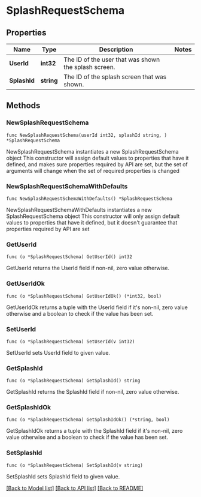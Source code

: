 # SplashRequestSchema

## Properties

Name | Type | Description | Notes
------------ | ------------- | ------------- | -------------
**UserId** | **int32** | The ID of the user that was shown the splash screen. | 
**SplashId** | **string** | The ID of the splash screen that was shown. | 

## Methods

### NewSplashRequestSchema

`func NewSplashRequestSchema(userId int32, splashId string, ) *SplashRequestSchema`

NewSplashRequestSchema instantiates a new SplashRequestSchema object
This constructor will assign default values to properties that have it defined,
and makes sure properties required by API are set, but the set of arguments
will change when the set of required properties is changed

### NewSplashRequestSchemaWithDefaults

`func NewSplashRequestSchemaWithDefaults() *SplashRequestSchema`

NewSplashRequestSchemaWithDefaults instantiates a new SplashRequestSchema object
This constructor will only assign default values to properties that have it defined,
but it doesn't guarantee that properties required by API are set

### GetUserId

`func (o *SplashRequestSchema) GetUserId() int32`

GetUserId returns the UserId field if non-nil, zero value otherwise.

### GetUserIdOk

`func (o *SplashRequestSchema) GetUserIdOk() (*int32, bool)`

GetUserIdOk returns a tuple with the UserId field if it's non-nil, zero value otherwise
and a boolean to check if the value has been set.

### SetUserId

`func (o *SplashRequestSchema) SetUserId(v int32)`

SetUserId sets UserId field to given value.


### GetSplashId

`func (o *SplashRequestSchema) GetSplashId() string`

GetSplashId returns the SplashId field if non-nil, zero value otherwise.

### GetSplashIdOk

`func (o *SplashRequestSchema) GetSplashIdOk() (*string, bool)`

GetSplashIdOk returns a tuple with the SplashId field if it's non-nil, zero value otherwise
and a boolean to check if the value has been set.

### SetSplashId

`func (o *SplashRequestSchema) SetSplashId(v string)`

SetSplashId sets SplashId field to given value.



[[Back to Model list]](../README.md#documentation-for-models) [[Back to API list]](../README.md#documentation-for-api-endpoints) [[Back to README]](../README.md)


